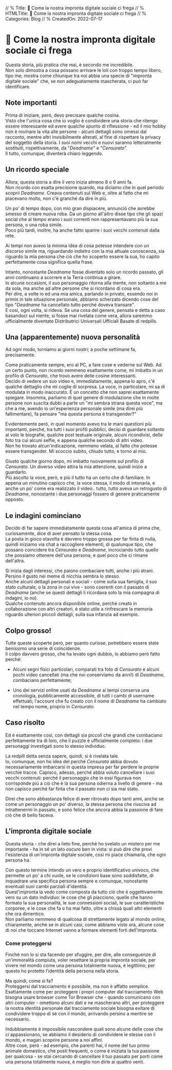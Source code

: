 // % Title: 🥸️ Come la nostra impronta digitale sociale ci frega
// % HTMLTitle: <span class="twa twa-disguised-face twa-🥸️"><span>🥸️</span></span> Come la nostra impronta digitale sociale ci frega
// % Categories: Blog
// % CreatedOn: 2022-07-17

# <span class="twa twa-disguised-face twa-🥸️"><span>🥸️</span></span> Come la nostra impronta digitale sociale ci frega

Questa storia, più pratica che mai, è secondo me incredibile.  
Non solo dimostra a cosa possano arrivare le loli con troppo tempo libero, tipo me; mostra come chiunque tra noi abbia una specie di "impronta digitale sociale" che, se non adeguatamente mascherata, ci può far identificare.

## Note importanti

Prima di iniziare, peró, devo precisare qualche cosina.  
Visto che l'unica cosa che io voglio è condividere una storia che ritengo essere interessante ed avere qualche spunto di riflessione - ed il mio hobby non è rovinare la vita alle persone - alcuni dettagli sono omessi dal racconto, mentre altri invisibilmente alterati, al fine di rispettare la privacy del soggetto della storia. I suoi nomi vecchi e nuovi saranno letteralmente sostituiti, rispettivamente, da "_Deadname_" e "_Censurato_".  
Il tutto, comunque, diventerà chiaro leggendo.

## Un ricordo speciale

Allora, questa storia a dire il vero inizia almeno 8 o 9 anni fa.  
Non ricordo con esatta precisione quando, ma diciamo che in quel periodo scoprii _Deadname_. Creava contenuti sul Web e, oltre al fatto che mi piacevano molto, non c'è granché da dire in più.

Un po' di tempo dopo, con mio gran dispiacere, annunciò che avrebbe smesso di creare nuova roba. Da un giorno all'altro disse tipo che gli spazi social che al tempo erano i suoi correnti non rappresentavano più la sua persona, o una roba simile.  
Poco più tardi, inoltre, ha anche fatto sparire i suoi vecchi contenuti dalla rete.

Ai tempi non avevo la minima idea di cosa potesse intendere con un discorso simile ma, riguardando indietro con la mia attuale conoscenza, sia riguardo la mia persona che ciò che ho scoperto essere la sua, ho capito perfettamente cosa significa quella frase.

Intanto, nonostante _Deadname_ fosse diventato solo un ricordo passato, gli anni continuano a scorrere e la Terra continua a girare.  
In alcune occasioni, il suo personaggio ritorna alla mente, non soltanto a me da sola, ma anche ad altre persone che si ricordano di cosa era.  
Per dire, a volte io ed una mia amica, parlando in privato, essendo noi in primis in tale situazione personale, abbiamo scherzato dicendo cose del tipo "_Deadname_ ha cancellato tutto perché doveva transare".  
E così, ogni volta, si rideva. Se una cosa del genere, pensata e detta a caso basandoci sul niente, si fosse mai rivelata come vera, allora saremmo ufficialmente diventate Distributrici Universali Ufficiali Basate di redpills.

## Una (apparentemente) nuova personalità

Ad ogni modo, torniamo ai giorni nostri; a poche settimane fa, precisamente.

Come praticamente sempre, ero al PC, a fare cose e vederne sul Web. Ad un certo punto, non ricordo nemmeno esattamente come, mi imbatto in un profilo di _Censurato_, che trovo avere delle cosine interessanti.  
Decido di vedere un suo video e, immediatamente, appena lo apro, c'è qualche dettaglio che mi coglie di sorpresa. La voce, in particolare, mi sa di modulata in modo inaccurato. È un concetto che non saprei esattamente spiegare. Insomma, parliamo di quel genere di modulazione che in molte persone non suscita dubbi a parte un "mi sembra strana questa voce", ma che a me, avendo io un'esperienza personale simile (ma direi più fallimentare), fa pensare "ma questa persona è transgender?"

Evidentemente però, in quel momento avevo tra le mani questioni più importanti, perché, tra tutti i suoi profili pubblici, decisi di guardare soltanto al volo le biografie, qualche post testuale originale, alcuni ricondivisi, delle foto tra cui alcuni selfie, e appena qualche secondo di altri video.  
Non ho trovato alcun'indicazione, nemmeno velata, al fatto che potesse essere transgender. Mi scoccio subito, chiudo tutto, e torno al mio.

Giusto qualche giorno dopo, mi imbatto nuovamente sul profilo di _Censurato_. Un diverso video attira la mia attenzione, quindi inizio a guardarlo.  
Più ascolto la voce, però, e più il tutto ha un certo che di familiare. In appena un minutino capisco che, la voce stessa, il modo di intonarla, e anche un po' come era realizzato il video.. tutto, tutto aveva un retrogusto di _Deadname_, nonostante i due personaggi fossero di genere praticamente opposto.

## Le indagini cominciano

Decido di far sapere immediatamente questa cosa all'amica di prima che, curiosamente, dice di aver pensato la stessa cosa.  
La posta in gioco stavolta è davvero troppo grossa per far finta di nulla, quindi iniziamo via chat a raccogliere elementi, di qualunque tipo, che possano coincidere tra _Censurato_ e _Deadname_, incrociando tutto quello che possiamo ottenere dell'una persona, e quel poco che ci rimane dell'altra.

Si inizia dagli interessi, che paiono combaciare tutti, anche i più strani. Persino il gusto nei meme di nicchia sembra lo stesso.  
Anche alcuni dettagli personali e sociali - come sulla sua famiglia, il suo stato culturale, o la zona in cui vive - sono coerenti con il passato di _Deadname_ (anche se questi dettagli li ricordava solo la mia compagna di indagini, io no).  
Qualche contenuto ancora disponibile online, perchè creato in collaborazione con altri creatori, è stato utile a rinfrescare la memoria riguardo ulteriori piccoli dettagli, sulla sua infanzia ad esempio.

## Colpo grosso!

Tutte queste scoperte però, per quanto curiose, potrebbero essere state benissimo una serie di coincidenze.  
Il colpo davvero grosso, che ha levato ogni dubbio, lo abbiamo però fatto perché:

- Alcuni segni fisici particolari, comparati tra foto di _Censurato_ e alcuni pochi video cancellati (ma che noi conserviamo da anni!) di _Deadname_, combaciano perfettamente;

- Uno dei servizi online usati da _Deadname_ ai tempi conserva una cronologia, pubblicamente accessibile, di tutti i cambi di username effettuati; l'account che fu creato con il nome di _Deadname_ ha cambiato nel tempo nome, proprio in _Censurato_.

## Caso risolto

Ed è esattamente così, con dettagli sia piccoli che grandi che combaciano perfettamente tra di loro, che il puzzle è ufficialmente completo: i due personaggi investigati sono lo stesso individuo.

La redpill detta senza sapere, quindi, si è rivelata tale.  
Io, comunque, non ho idea del perché _Censurato_ abbia dovuto necessariamente imbarcarsi in questa impresa per far perdere le proprie vecchie tracce. Capisco, adesso, perché abbia voluto cancellare i suoi vecchi contenuti: perché il personaggio che in essi figurava non corrisponde più a ciò che è la sua persona odierna a livello di genere - ma non capisco perché far finta che il passato non ci sia mai stato.

Direi che sono abbastanza felice di aver ritrovato dopo tanti anni, anche se come un personaggio un po' diverso, la stessa persona che riusciva ad intrattenermi in passato, e sono felice che ancora abbia la passione di fare ciò che di bello faceva.

## L'impronta digitale sociale

Questa storia - che direi a lieto fine, perchè ho svelato un mistero per me importante - ha in sé un lato oscuro ben in vista: si può dire che provi l'esistenza di un'impronta digitale sociale, così mi piace chiamarla, che ogni persona ha.

Con questo termine intendo un vero e proprio identificativo univoco, che permette un po' a chi vuole, se le condizioni base sono soddisfatte, di inquadrare una specifica persona sempre e comunque, nonostante eventuali suoi cambi parziali d'identità.  
Quest'impronta la vedo come composta da tutto ciò che è oggettivamente vero su un dato individuo: le cose che gli piacciono, quelle che hanno formato la sua personalità, le sue connessioni sociali, le sue caratteristiche corporee, e le cose che fa o ha mai fatto, oltre a chissà quali altri elementi che ora dimentico.  
Non parliamo nemmeno di qualcosa di strettamente legato al mondo online, chiaramente, anche se in alcuni casi, come abbiamo visto ora, alcune cose di noi che toccano Internet vanno a formare elementi forti dell'impronta.

### Come proteggersi

Finchè non lo si sta facendo per sfuggire, per dire, alle conseguenze di un'immoralità compiuta, voler resettare la propria impronta sociale, per vivere nel mondo come una persona totalmente nuova, è legittimo; per questo ho protetto l'identità della persona nella storia.

Ma quindi, come si fa?  
Proteggersi dal tracciamento è possibile, ma non è affatto semplice.   Esattamente come per proteggere i propri computer dal tracciamento Web bisogna usare browser come Tor Browser che - quando comunicano con altri computer - omettono alcuni dati e ne mascherano altri, per proteggere la nostra identità personale dal tracciamento sociale bisogna evitare di condividere troppo di sé con il mondo, arrivando persino a mentire se necessario.

Indubbiamente è impossibile nascondere quali sono alcune delle cose che ci appassionano, se abbiamo il desiderio di condividere le stesse con il mondo, e magari scoprire persone a noi affini.  
Altre cose, però - ad esempio, che parenti hai, il nome del tuo primo animale domestico, che posti frequenti, o come è iniziata la tua passione per qualcosa - se stai cercando di cancellare il tuo passato per porti come una persona totalmente nuova, è meglio non dirle ai quattro venti.
